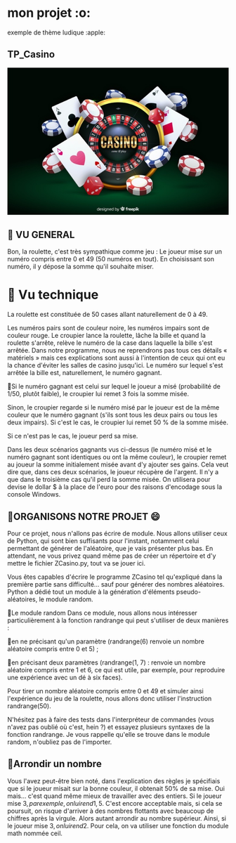<h1>mon projet :o:</h1>
exemple de thème ludique :apple:
<h2>TP_Casino</h2>

![casino](image/realistic-casino-background_52683-8948.jpg)

## :pushpin: VU GENERAL

Bon, la roulette, c'est très sympathique comme jeu :
Le joueur mise sur un numéro compris entre 0 et 49 (50 numéros en tout). En choisissant son numéro, il y dépose la somme qu'il souhaite miser.

# :pushpin: Vu technique

La roulette est constituée de 50 cases allant naturellement de 0 à 49. 

Les numéros pairs sont de couleur noire, les numéros impairs sont de couleur rouge. Le croupier lance la roulette, lâche la bille et quand la roulette s'arrête, relève le numéro de la case dans laquelle la bille s'est arrêtée. Dans notre programme, nous ne reprendrons pas tous ces détails « matériels » mais ces explications sont aussi à l'intention de ceux qui ont eu la chance d'éviter les salles de casino jusqu'ici. Le numéro sur lequel s'est arrêtée la bille est, naturellement, le numéro gagnant.

:gem:Si le numéro gagnant est celui sur lequel le joueur a misé (probabilité de 1/50, plutôt faible), le croupier lui remet 3 fois la somme misée.

Sinon, le croupier regarde si le numéro misé par le joueur est de la même couleur que le numéro gagnant (s'ils sont tous les deux pairs ou tous les deux impairs). Si c'est le cas, le croupier lui remet 50 % de la somme misée. 

Si ce n'est pas le cas, le joueur perd sa mise.

Dans les deux scénarios gagnants vus ci-dessus (le numéro misé et le numéro gagnant sont identiques ou ont la même couleur), le croupier remet au joueur la somme initialement misée avant d'y ajouter ses gains. Cela veut dire que, dans ces deux scénarios, le joueur récupère de l'argent. Il n'y a que dans le troisième cas qu'il perd la somme misée. On utilisera pour devise le dollar $ à la place de l'euro pour des raisons d'encodage sous la console Windows.

## :pushpin:ORGANISONS NOTRE PROJET :smile:

Pour ce projet, nous n'allons pas écrire de module. Nous allons utiliser ceux de Python, qui sont bien suffisants pour l'instant, notamment celui permettant de générer de l'aléatoire, que je vais présenter plus bas. En attendant, ne vous privez quand même pas de créer un répertoire et d'y mettre le fichier ZCasino.py, tout va se jouer ici.

Vous êtes capables d'écrire le programme ZCasino tel qu'expliqué dans la première partie sans difficulté… sauf pour générer des nombres aléatoires. Python a dédié tout un module à la génération d'éléments pseudo-aléatoires, le module random.

:gem:Le module random
Dans ce module, nous allons nous intéresser particulièrement à la fonction randrange qui peut s'utiliser de deux manières :

:dango:en ne précisant qu'un paramètre (randrange(6) renvoie un nombre aléatoire compris entre 0 et 5) ;

:dango:en précisant deux paramètres (randrange(1, 7) : renvoie un nombre aléatoire compris entre 1 et 6, ce qui est utile, par exemple, pour reproduire une expérience avec un dé à six faces).

Pour tirer un nombre aléatoire compris entre 0 et 49 et simuler ainsi l'expérience du jeu de la roulette, nous allons donc utiliser l'instruction randrange(50).


N'hésitez pas à faire des tests dans l'interpréteur de commandes (vous n'avez pas oublié où c'est, hein ?) et essayez plusieurs syntaxes de la fonction randrange. Je vous rappelle qu'elle se trouve dans le module random, n'oubliez pas de l'importer.

## :pushpin:Arrondir un nombre

Vous l'avez peut-être bien noté, dans l'explication des règles je spécifiais que si le joueur misait sur la bonne couleur, il obtenait 50% de sa mise. Oui mais… c'est quand même mieux de travailler avec des entiers. Si le joueur mise 3$, par exemple, on lui rend 1,5$. C'est encore acceptable mais, si cela se poursuit, on risque d'arriver à des nombres flottants avec beaucoup de chiffres après la virgule. Alors autant arrondir au nombre supérieur. Ainsi, si le joueur mise 3$, on lui rend 2$. Pour cela, on va utiliser une fonction du module math nommée ceil. 
